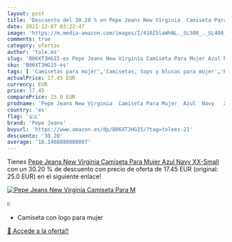 ```yaml
---
layout: post
title: 'Descuento del 30.20 % en Pepe Jeans New Virginia  Camiseta Para M'
date: 2021-12-07 03:22:47
image: 'https://m.media-amazon.com/images/I/41OZ5laWhNL._SL500_._SL400_.jpg'
comments: true
category: ofertas
author: 'tole.es'
slug: 'B06XT3HG15-es Pepe Jeans New Virginia Camiseta Para Mujer Azul Navy XX-...'
sku: 'B06XT3HG15-es'
tags: [ 'Camisetas para mujer','Camisetas, tops y blusas para mujer','Ropa','Ropa para mujer','camiseta','pepe jeans', ]
actualPrice: 17.45 EUR
currency: EUR
price: 17.45
comparePrice: 25.0 EUR
prodname: 'Pepe Jeans New Virginia  Camiseta Para Mujer  Azul  Navy   XX-Small'
country: 'es'
flag: '🇪🇸'
brand: 'Pepe Jeans'
buyurl: 'https://www.amazon.es/dp/B06XT3HG15/?tag=tolees-21'
descuento: '30.20'
average: '18.1488888888887'
---
```


Tienes [Pepe Jeans New Virginia  Camiseta Para Mujer  Azul  Navy   XX-Small](https://www.amazon.es/dp/B06XT3HG15/?tag=tolees-21) con un 30.20 % de descuento con precio de oferta de 17.45 EUR (original: 25.0 EUR) en el siguiente enlace!

[![Pepe Jeans New Virginia  Camiseta Para M](https://m.media-amazon.com/images/I/41OZ5laWhNL._SL500_._SL400_.jpg)](https://www.amazon.es/dp/B06XT3HG15/?tag=tolees-21)

ℹ️:

- Camiseta con logo para mujer

[🛒 Accede a la oferta!!](https://www.amazon.es/dp/B06XT3HG15/?tag=tolees-21)
